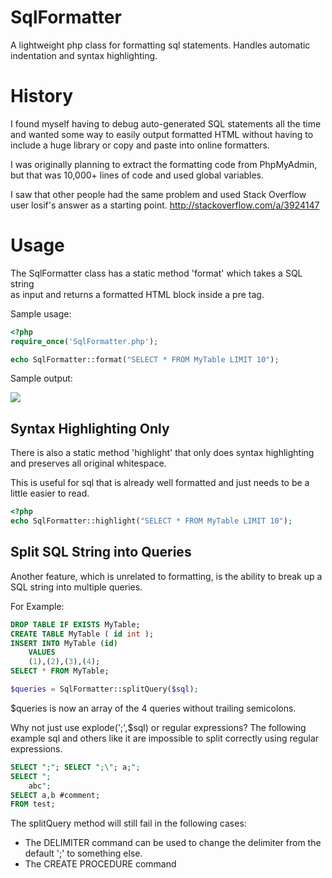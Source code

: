SqlFormatter
=============

A lightweight php class for formatting sql statements.  Handles automatic
indentation and syntax highlighting.

History
============

I found myself having to debug auto-generated SQL statements all the time and
wanted some way to easily output formatted HTML without having to include a 
huge library or copy and paste into online formatters.

I was originally planning to extract the formatting code from PhpMyAdmin,
but that was 10,000+ lines of code and used global variables.

I saw that other people had the same problem and used Stack Overflow user 
losif's answer as a starting point.  http://stackoverflow.com/a/3924147

Usage
============

The SqlFormatter class has a static method 'format' which takes a SQL string  
as input and returns a formatted HTML block inside a pre tag. 

Sample usage:

```php
<?php
require_once('SqlFormatter.php');

echo SqlFormatter::format("SELECT * FROM MyTable LIMIT 10");
```

Sample output:

![](http://github.com/jdorn/sql-formatter/raw/master/examples/SqlFormatterExample.png)

Syntax Highlighting Only
-------------------------

There is also a static method 'highlight' that only does syntax highlighting 
and preserves all original whitespace.

This is useful for sql that is already well formatted and just needs to be a little
easier to read.

```php
<?php
echo SqlFormatter::highlight("SELECT * FROM MyTable LIMIT 10");
```

Split SQL String into Queries
--------------------------

Another feature, which is unrelated to formatting, is the ability to break up a SQL string into multiple queries.  

For Example:

```sql
DROP TABLE IF EXISTS MyTable;
CREATE TABLE MyTable ( id int );
INSERT INTO MyTable	(id)
	VALUES
	(1),(2),(3),(4);
SELECT * FROM MyTable;
```

```php
$queries = SqlFormatter::splitQuery($sql);
```
$queries is now an array of the 4 queries without trailing semicolons.

Why not just use explode(';',$sql) or regular expressions?  The following example sql and others like it
are impossible to split correctly using regular expressions.

```sql
SELECT ";"; SELECT ";\"; a;";
SELECT ";
    abc";
SELECT a,b #comment;
FROM test;
```

The splitQuery method will still fail in the following cases:
*    The DELIMITER command can be used to change the delimiter from the default ';' to something else.  
*    The CREATE PROCEDURE command
